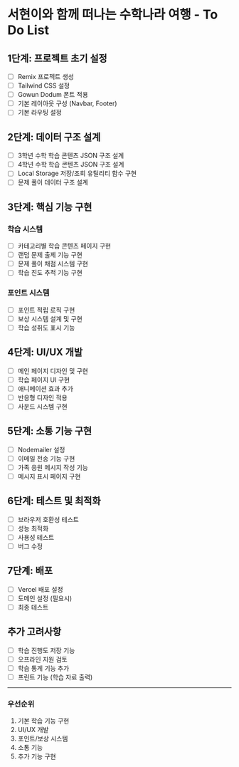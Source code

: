 # 서현이와 함께 떠나는 수학나라 여행 - To Do List

## 1단계: 프로젝트 초기 설정
- [ ] Remix 프로젝트 생성
- [ ] Tailwind CSS 설정
- [ ] Gowun Dodum 폰트 적용
- [ ] 기본 레이아웃 구성 (Navbar, Footer)
- [ ] 기본 라우팅 설정

## 2단계: 데이터 구조 설계
- [ ] 3학년 수학 학습 콘텐츠 JSON 구조 설계
- [ ] 4학년 수학 학습 콘텐츠 JSON 구조 설계
- [ ] Local Storage 저장/조회 유틸리티 함수 구현
- [ ] 문제 풀이 데이터 구조 설계

## 3단계: 핵심 기능 구현
### 학습 시스템
- [ ] 카테고리별 학습 콘텐츠 페이지 구현
- [ ] 랜덤 문제 출제 기능 구현
- [ ] 문제 풀이 채점 시스템 구현
- [ ] 학습 진도 추적 기능 구현

### 포인트 시스템
- [ ] 포인트 적립 로직 구현
- [ ] 보상 시스템 설계 및 구현
- [ ] 학습 성취도 표시 기능

## 4단계: UI/UX 개발
- [ ] 메인 페이지 디자인 및 구현
- [ ] 학습 페이지 UI 구현
- [ ] 애니메이션 효과 추가
- [ ] 반응형 디자인 적용
- [ ] 사운드 시스템 구현

## 5단계: 소통 기능 구현
- [ ] Nodemailer 설정
- [ ] 이메일 전송 기능 구현
- [ ] 가족 응원 메시지 작성 기능
- [ ] 메시지 표시 페이지 구현

## 6단계: 테스트 및 최적화
- [ ] 브라우저 호환성 테스트
- [ ] 성능 최적화
- [ ] 사용성 테스트
- [ ] 버그 수정

## 7단계: 배포
- [ ] Vercel 배포 설정
- [ ] 도메인 설정 (필요시)
- [ ] 최종 테스트

## 추가 고려사항
- [ ] 학습 진행도 저장 기능
- [ ] 오프라인 지원 검토
- [ ] 학습 통계 기능 추가
- [ ] 프린트 기능 (학습 자료 출력)

---

### 우선순위
1. 기본 학습 기능 구현
2. UI/UX 개발
3. 포인트/보상 시스템
4. 소통 기능
5. 추가 기능 구현 